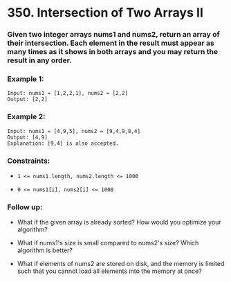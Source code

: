 # 350. Intersection of Two Arrays II

### Given two integer arrays nums1 and nums2, return an array of their intersection. Each element in the result must appear as many times as it shows in both arrays and you may return the result in any order.

### Example 1:

```
Input: nums1 = [1,2,2,1], nums2 = [2,2]
Output: [2,2]
```

### Example 2:

```
Input: nums1 = [4,9,5], nums2 = [9,4,9,8,4]
Output: [4,9]
Explanation: [9,4] is also accepted.
```

### Constraints:

- `1 <= nums1.length, nums2.length <= 1000`

- `0 <= nums1[i], nums2[i] <= 1000`

### Follow up:

- What if the given array is already sorted? How would you optimize your algorithm?

- What if nums1's size is small compared to nums2's size? Which algorithm is better?

- What if elements of nums2 are stored on disk, and the memory is limited such that you cannot load all elements into the memory at once?
